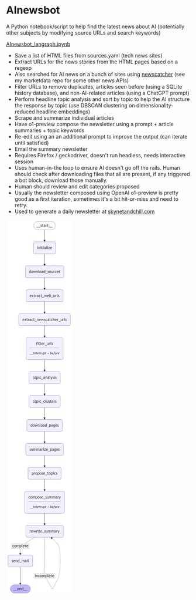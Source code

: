 # AInewsbot
A Python notebook/script to help find the latest news about AI (potentially other subjects by modifying source URLs and search keywords)

[AInewsbot_langraph.ipynb](https://github.com/druce/AInewsbot/blob/main/AInewsbot_langgraph.ipynb)

- Save a list of HTML files from sources.yaml (tech news sites)
- Extract URLs for the news stories from the HTML pages based on a regexp
- Also searched for AI news on a bunch of sites using [newscatcher](https://www.newscatcherapi.com/) (see my marketdata repo for some other news APIs)
- Filter URLs to remove duplicates, articles seen before (using a SQLite history database), and non-AI-related articles (using a ChatGPT prompt)
- Perform headline topic analysis and sort by topic to help the AI structure the response by topic (use DBSCAN clustering on dimensionality-reduced headline embeddings)
- Scrape and summarize individual articles
- Have o1-preview compose the newsletter using a prompt + article summaries + topic keywords
- Re-edit using an an additional prompt to improve the output (can iterate until satisfied)
- Email the summary newsletter
- Requires Firefox / geckodriver, doesn't run headless, needs interactive session
- Uses human-in-the loop to ensure AI doesn't go off the rails. Human should check after downloading files that all are present, if any triggered a bot block, download those manually.
- Human should review and edit categories proposed
- Usually the newsletter composed using OpenAI o1-preview is pretty good as a first iteration, sometimes it's a bit hit-or-miss and need to retry. 
- Used to generate a daily newsletter at [skynetandchill.com](skynetandchill.com) 

![flowchart](https://github.com/druce/AInewsbot/blob/main/graph.jpeg?raw=true)
